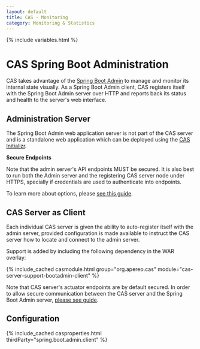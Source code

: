```yaml
---
layout: default
title: CAS - Monitoring
category: Monitoring & Statistics
---
```


{% include variables.html %}

# CAS Spring Boot Administration

CAS takes advantage of the [Spring Boot Admin][bootadmindocs] to manage and monitor its 
internal state visually. As a Spring Boot Admin client, CAS registers itself with the 
Spring Boot Admin server over HTTP and reports back its status and health to the server's web interface.

## Administration Server

The Spring Boot Admin web application server is not part of the CAS server and
is a standalone web application which can be deployed using the [CAS Initializr](../installation/WAR-Overlay-Initializr.html).

<div class="alert alert-warning"><strong>Secure Endpoints</strong><p>Note that the admin server's API 
endpoints MUST be secured. It is also best to run both the Admin server and the registering CAS server 
node under HTTPS, specially if credentials are used to authenticate into endpoints.</p></div>

To learn more about options, please [see this guide][bootadmindocs].

## CAS Server as Client

Each individual CAS server is given the ability to auto-register itself 
with the admin server, provided configuration is made available to instruct 
the CAS server how to locate and connect to the admin server.

Support is added by including the following dependency in the WAR overlay:

{% include_cached casmodule.html group="org.apereo.cas" module="cas-server-support-bootadmin-client" %}

Note that CAS server's actuator endpoints are by default secured. In order to allow secure 
communication between the CAS server and the Spring Boot Admin server, [please see guide][bootadmindocs].

## Configuration

{% include_cached casproperties.html thirdParty="spring.boot.admin.client" %}

[bootadmindocs]: https://codecentric.github.io/spring-boot-admin/current/
